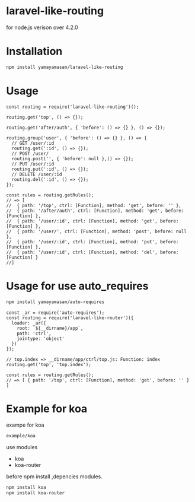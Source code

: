 # laravel-like-routing

for node.js verison over 4.2.0

# Installation
```sh
npm install yamayamasan/laravel-like-routing
```

# Usage

```js:sample
const routing = require('laravel-like-routing')();

routing.get('top', () => {});

routing.get('after/auth', { 'before': () => {} }, () => {});

routing.group('user', { 'before': () => {} }, () => {
  // GET /user/:id
  routing.get(':id', () => {});
  // POST /user/
  routing.post('', { 'before': null },() => {});
  // PUT /user/:id
  routing.put(':id', () => {});
  // DELETE /user/:id
  routing.del(':id', () => {});
});

const rules = routing.getRules();
// => [
//  { path: '/top', ctrl: [Function], method: 'get', before: '' },
//  { path: '/after/auth', ctrl: [Function], method: 'get', before: [Function] },
//  { path: '/user/:id', ctrl: [Function], method: 'get', before: [Function] },
//  { path: '/user/', ctrl: [Function], method: 'post', before: null },
//  { path: '/user/:id', ctrl: [Function], method: 'put', before: [Function] },
//  { path: '/user/:id', ctrl: [Function], method: 'del', before: [Function] } 
//]
```

# Usage for use auto_requires

```sh
npm install yamayamasan/auto-requires
```

```js:sample
const _ar = require('auto-requires');
const routing = require('laravel-like-router')({
  loader: _ar({
    root: `${__dirname}/app`,
    path: 'ctrl',
    jointype: 'object'
  })
});

// top.index => __dirname/app/ctrl/top.js: Function: index
routing.get('top', 'top.index');

const rules = routing.getRules();
// => [ { path: '/top', ctrl: [Function], method: 'get', before: '' } ]
```
# Example for koa
exampe for koa
```sh
example/koa
```

use modules
* koa
* koa-router

before npm install ,depencies modules.
```sh
npm install koa
npm install koa-router
```

